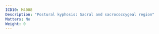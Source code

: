 ```yaml
---
ICD10: M4008
Description: "Postural kyphosis: Sacral and sacrococcygeal region"
Matters: No
Weight: 0
---
```


